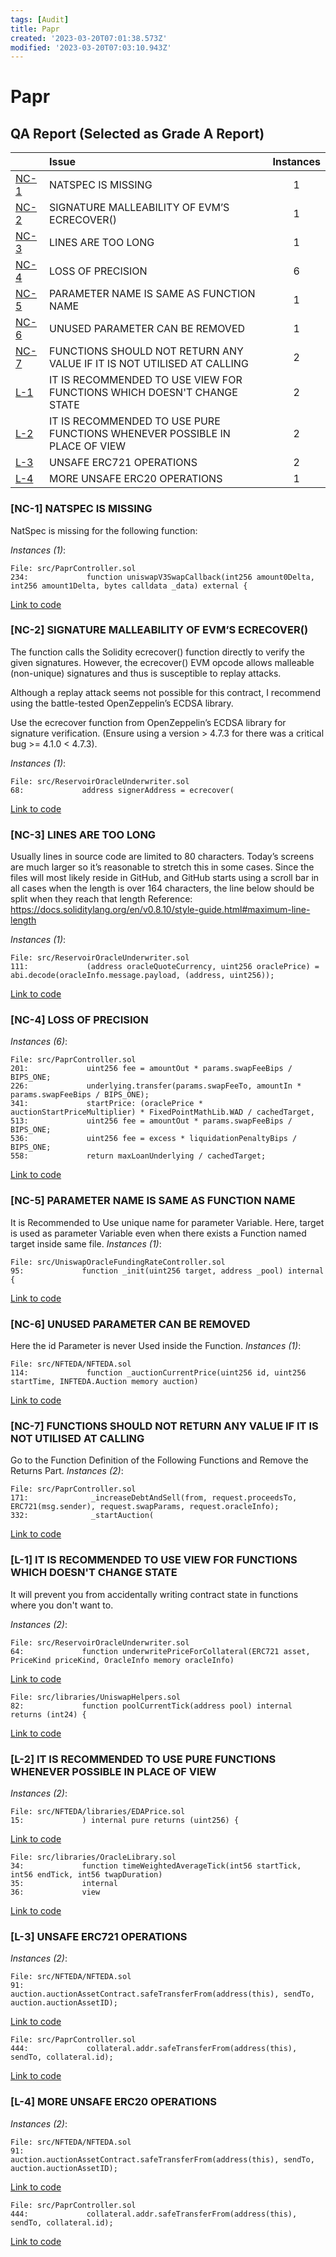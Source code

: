 ```yaml
---
tags: [Audit]
title: Papr
created: '2023-03-20T07:01:38.573Z'
modified: '2023-03-20T07:03:10.943Z'
---
```


# Papr 

## QA Report (Selected as Grade A Report)

| |Issue|Instances|
|-|:-|:-:|
| [NC-1](#NC-1) | NATSPEC IS MISSING | 1 |
| [NC-2](#NC-2) | SIGNATURE MALLEABILITY OF EVM’S ECRECOVER() | 1 |
| [NC-3](#NC-3) | LINES ARE TOO LONG | 1 |
| [NC-4](#NC-4) | LOSS OF PRECISION | 6 |
| [NC-5](#NC-5) | PARAMETER NAME IS SAME AS FUNCTION NAME | 1 |
| [NC-6](#NC-6) | UNUSED PARAMETER CAN BE REMOVED | 1 |
| [NC-7](#NC-7) | FUNCTIONS SHOULD NOT RETURN ANY VALUE IF IT IS NOT UTILISED AT CALLING | 2 |
| [L-1](#L-1) | IT IS RECOMMENDED TO USE VIEW FOR FUNCTIONS WHICH DOESN'T CHANGE STATE | 2 |
| [L-2](#L-2) | IT IS RECOMMENDED TO USE PURE FUNCTIONS WHENEVER POSSIBLE IN PLACE OF VIEW | 2 |
| [L-3](#L-3) | UNSAFE ERC721 OPERATIONS | 2 |
| [L-4](#L-4) | MORE UNSAFE ERC20 OPERATIONS | 1 |


###  [NC-1] NATSPEC IS MISSING 
NatSpec is missing for the following function:

*Instances (1)*:
```solidity
File: src/PaprController.sol
234:             function uniswapV3SwapCallback(int256 amount0Delta, int256 amount1Delta, bytes calldata _data) external {
```
[Link to code](https://github.com/with-backed/papr/blob/9528f2711ff0c1522076b9f93fba13f88d5bd5e6/src/PaprController.sol#L234)

###  [NC-2] SIGNATURE MALLEABILITY OF EVM’S ECRECOVER() 
The function calls the Solidity ecrecover() function directly to verify the given signatures. However, the ecrecover() EVM opcode allows malleable (non-unique) signatures and thus is susceptible to replay attacks.

Although a replay attack seems not possible for this contract, I recommend using the battle-tested OpenZeppelin’s ECDSA library.

Use the ecrecover function from OpenZeppelin’s ECDSA library for signature verification. (Ensure using a version > 4.7.3 for there was a critical bug >= 4.1.0 < 4.7.3).

*Instances (1)*:
```solidity
File: src/ReservoirOracleUnderwriter.sol
68:             address signerAddress = ecrecover(
```
[Link to code](https://github.com/with-backed/papr/blob/9528f2711ff0c1522076b9f93fba13f88d5bd5e6/src/ReservoirOracleUnderwriter.sol#L68)

###  [NC-3] LINES ARE TOO LONG
Usually lines in source code are limited to 80 characters. Today’s screens are much larger so it’s reasonable to stretch this in some cases. Since the files will most likely reside in GitHub, and GitHub starts using a scroll bar in all cases when the length is over 164 characters, the line below should be split when they reach that length Reference: https://docs.soliditylang.org/en/v0.8.10/style-guide.html#maximum-line-length

*Instances (1)*:
```solidity
File: src/ReservoirOracleUnderwriter.sol
111:             (address oracleQuoteCurrency, uint256 oraclePrice) = abi.decode(oracleInfo.message.payload, (address, uint256));
```
[Link to code](https://github.com/with-backed/papr/blob/9528f2711ff0c1522076b9f93fba13f88d5bd5e6/src/ReservoirOracleUnderwriter.sol#L111)

###  [NC-4] LOSS OF PRECISION

*Instances (6)*:
```solidity
File: src/PaprController.sol
201:             uint256 fee = amountOut * params.swapFeeBips / BIPS_ONE;
226:             underlying.transfer(params.swapFeeTo, amountIn * params.swapFeeBips / BIPS_ONE);
341:             startPrice: (oraclePrice * auctionStartPriceMultiplier) * FixedPointMathLib.WAD / cachedTarget,
513:             uint256 fee = amountOut * params.swapFeeBips / BIPS_ONE;
536:             uint256 fee = excess * liquidationPenaltyBips / BIPS_ONE;
558:             return maxLoanUnderlying / cachedTarget;
```
[Link to code](https://github.com/with-backed/papr/blob/9528f2711ff0c1522076b9f93fba13f88d5bd5e6/src/PaprController.sol#201)

###  [NC-5] PARAMETER NAME IS SAME AS FUNCTION NAME
It is Recommended to Use unique name for parameter Variable.
Here, target is used as parameter Variable even when there exists a Function named target inside same file.
*Instances (1)*:
```solidity
File: src/UniswapOracleFundingRateController.sol
95:             function _init(uint256 target, address _pool) internal {
```
[Link to code](https://github.com/with-backed/papr/blob/9528f2711ff0c1522076b9f93fba13f88d5bd5e6/src/UniswapOracleFundingRateController.sol#95)

###  [NC-6] UNUSED PARAMETER CAN BE REMOVED 
Here the id Parameter is never Used inside the Function.
*Instances (1)*:
```solidity
File: src/NFTEDA/NFTEDA.sol
114:             function _auctionCurrentPrice(uint256 id, uint256 startTime, INFTEDA.Auction memory auction)
```
[Link to code](https://github.com/with-backed/papr/blob/9528f2711ff0c1522076b9f93fba13f88d5bd5e6/src/NFTEDA/NFTEDA.sol#114)

###  [NC-7] FUNCTIONS SHOULD NOT RETURN ANY VALUE IF IT IS NOT UTILISED AT CALLING
Go to the Function Definition of the Following Functions and Remove the Returns Part.
*Instances (2)*:
```solidity
File: src/PaprController.sol
171:              _increaseDebtAndSell(from, request.proceedsTo, ERC721(msg.sender), request.swapParams, request.oracleInfo);
332:              _startAuction(
```
[Link to code](https://github.com/with-backed/papr/blob/9528f2711ff0c1522076b9f93fba13f88d5bd5e6/src/PaprController.sol#171)

###  [L-1] IT IS RECOMMENDED TO USE VIEW FOR FUNCTIONS WHICH DOESN'T CHANGE STATE
It will prevent you from accidentally writing contract state in functions where you don't want to.

*Instances (2)*:
```solidity
File: src/ReservoirOracleUnderwriter.sol
64:             function underwritePriceForCollateral(ERC721 asset, PriceKind priceKind, OracleInfo memory oracleInfo)
```
[Link to code](https://github.com/with-backed/papr/blob/9528f2711ff0c1522076b9f93fba13f88d5bd5e6/src/ReservoirOracleUnderwriter.sol#64)

```solidity
File: src/libraries/UniswapHelpers.sol
82:             function poolCurrentTick(address pool) internal returns (int24) {
```
[Link to code](https://github.com/with-backed/papr/blob/9528f2711ff0c1522076b9f93fba13f88d5bd5e6/src/Libraries/UniswapHelpers.sol#82)

###  [L-2] IT IS RECOMMENDED TO USE PURE FUNCTIONS WHENEVER POSSIBLE IN PLACE OF VIEW

*Instances (2)*:
```solidity
File: src/NFTEDA/libraries/EDAPrice.sol
15:             ) internal pure returns (uint256) {
```
[Link to code](https://github.com/with-backed/papr/blob/9528f2711ff0c1522076b9f93fba13f88d5bd5e6/src/NFTEDA/libraries/EDAPrice.sol#15)

```solidity
File: src/libraries/OracleLibrary.sol
34:             function timeWeightedAverageTick(int56 startTick, int56 endTick, int56 twapDuration)
35:             internal
36:             view
```
[Link to code](https://github.com/with-backed/papr/blob/9528f2711ff0c1522076b9f93fba13f88d5bd5e6/src/Libraries/OracleLibrary.sol#36)


###  [L-3] UNSAFE ERC721 OPERATIONS

*Instances (2)*:
```solidity
File: src/NFTEDA/NFTEDA.sol
91:             auction.auctionAssetContract.safeTransferFrom(address(this), sendTo, auction.auctionAssetID);
```
[Link to code](https://github.com/with-backed/papr/blob/9528f2711ff0c1522076b9f93fba13f88d5bd5e6/src/NFTEDA/NFTEDA.sol#91)

```solidity
File: src/PaprController.sol
444:             collateral.addr.safeTransferFrom(address(this), sendTo, collateral.id);
```
[Link to code](https://github.com/with-backed/papr/blob/9528f2711ff0c1522076b9f93fba13f88d5bd5e6/src/PaprController.sol#91)

###  [L-4] MORE UNSAFE ERC20 OPERATIONS

*Instances (2)*:
```solidity
File: src/NFTEDA/NFTEDA.sol
91:             auction.auctionAssetContract.safeTransferFrom(address(this), sendTo, auction.auctionAssetID);
```
[Link to code](https://github.com/with-backed/papr/blob/9528f2711ff0c1522076b9f93fba13f88d5bd5e6/src/NFTEDA/NFTEDA.sol#91)

```solidity
File: src/PaprController.sol
444:             collateral.addr.safeTransferFrom(address(this), sendTo, collateral.id);
```
[Link to code](https://github.com/with-backed/papr/blob/9528f2711ff0c1522076b9f93fba13f88d5bd5e6/src/PaprController.sol#91)
